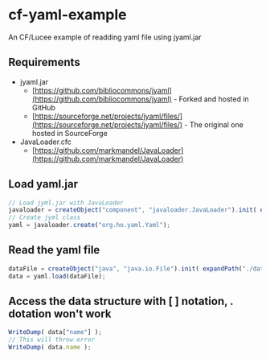 # cf-yaml-example
An CF/Lucee example of readding yaml file using jyaml.jar

## Requirements
* jyaml.jar 
  * [https://github.com/bibliocommons/jyaml](https://github.com/bibliocommons/jyaml) - Forked and hosted in GitHub
  * [https://sourceforge.net/projects/jyaml/files/](https://sourceforge.net/projects/jyaml/files/) - The original one hosted in SourceForge
* JavaLoader.cfc
  * [https://github.com/markmandel/JavaLoader](https://github.com/markmandel/JavaLoader)

## Load yaml.jar
```javascript
// Load jyml.jar with JavaLoader
javaloader = createObject("component", "javaloader.JavaLoader").init( expandPath("./jyaml-1.3.jar") );
// Create jyml class
yaml = javaloader.create("org.ho.yaml.Yaml");
```

## Read the yaml file
```javascript
dataFile = createObject("java", "java.io.File").init( expandPath("./data.yml") );
data = yaml.load(dataFile);
```

## Access the data structure with [ ] notation, . dotation won't work
```javascript
WriteDump( data["name"] );
// This will throw error
WriteDump( data.name );
```